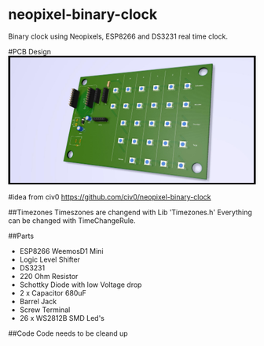 # neopixel-binary-clock
Binary clock using Neopixels, ESP8266 and DS3231 real time clock.

#PCB Design
![pcb](binaryclock.jpg)

#idea from civ0
https://github.com/civ0/neopixel-binary-clock

##Timezones
Timeszones are changend with Lib 'Timezones.h'
Everything can be changed with TimeChangeRule.

##Parts
* ESP8266 WeemosD1 Mini
* Logic Level Shifter
* DS3231
* 220 Ohm Resistor
* Schottky Diode with low Voltage drop
* 2 x Capacitor 680uF
* Barrel Jack
* Screw Terminal
* 26 x WS2812B SMD Led's

##Code
Code needs to be cleand up
